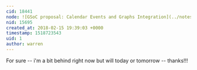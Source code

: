 ```yaml
---
cid: 18441
node: ![GSoC proposal: Calendar Events and Graphs Integration](../notes/500swapnil/02-07-2018/social-media-integration)
nid: 15695
created_at: 2018-02-15 19:39:03 +0000
timestamp: 1518723543
uid: 1
author: warren
---
```


For sure -- i'm a bit behind right now but will today or tomorrow -- thanks!!!